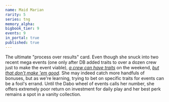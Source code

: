 ```yaml
---
name: Maid Marian
rarity: 5
series: tng
memory_alpha:
bigbook_tier: 9
events: 9
in_portal: true
published: true
---
```


The ultimate "process over results" card. Even though she snuck into two recent mega events (one only after DB added traits to over a dozen crew just to make the event viable), [_a crew can have traits_](https://stt.wiki/wiki/Martia) on the weekend, [_but that don't make 'em good_](https://www.youtube.com/watch?v=FzhrCg9To14&t=25). She may indeed catch more handfuls of bonuses, but as we're learning, trying to bet on specific traits for events can be a fool's errand. Until the Dabo wheel of events calls her number, she offers extremely poor return on investment for daily play and her best perk remains a spot in a vanity collection.
